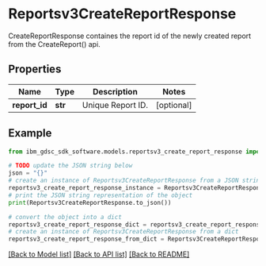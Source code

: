 # Reportsv3CreateReportResponse

CreateReportResponse containes the report id of the newly created report from the CreateReport() api.

## Properties

Name | Type | Description | Notes
------------ | ------------- | ------------- | -------------
**report_id** | **str** | Unique Report ID. | [optional] 

## Example

```python
from ibm_gdsc_sdk_software.models.reportsv3_create_report_response import Reportsv3CreateReportResponse

# TODO update the JSON string below
json = "{}"
# create an instance of Reportsv3CreateReportResponse from a JSON string
reportsv3_create_report_response_instance = Reportsv3CreateReportResponse.from_json(json)
# print the JSON string representation of the object
print(Reportsv3CreateReportResponse.to_json())

# convert the object into a dict
reportsv3_create_report_response_dict = reportsv3_create_report_response_instance.to_dict()
# create an instance of Reportsv3CreateReportResponse from a dict
reportsv3_create_report_response_from_dict = Reportsv3CreateReportResponse.from_dict(reportsv3_create_report_response_dict)
```
[[Back to Model list]](../README.md#documentation-for-models) [[Back to API list]](../README.md#documentation-for-api-endpoints) [[Back to README]](../README.md)


